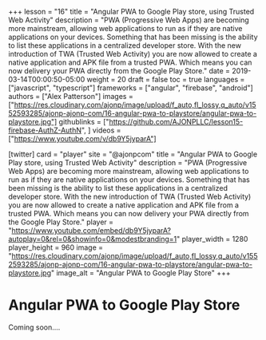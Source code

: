 +++
lesson = "16"
title = "Angular PWA to Google Play store, using Trusted Web Activity"
description = "PWA (Progressive Web Apps) are becoming more mainstream, allowing web applications to run as if they are native applications on your devices. Something that has been missing is the ability to list these applications in a centralized developer store. With the new introduction of TWA (Trusted Web Activity) you are now allowed to create a native application and APK file from a trusted PWA. Which means you can now delivery your PWA directly from the Google Play Store."
date = 2019-03-14T00:00:50-05:00
weight = 20
draft = false
toc = true
languages = ["javascript", "typescript"]
frameworks = ["angular", "firebase", "android"]
authors = ["Alex Patterson"]
images = ["https://res.cloudinary.com/ajonp/image/upload/f_auto,fl_lossy,q_auto/v1552593285/ajonp-ajonp-com/16-angular-pwa-to-playstore/angular-pwa-to-playstore.jpg"]
githublinks = ["https://github.com/AJONPLLC/lesson15-firebase-AuthZ-AuthN", ]
videos = ["https://www.youtube.com/v/db9Y5jyparA"]

[twitter]
  card = "player"
  site = "@ajonpcom"
  title = "Angular PWA to Google Play store, using Trusted Web Activity"
  description = "PWA (Progressive Web Apps) are becoming more mainstream, allowing web applications to run as if they are native applications on your devices. Something that has been missing is the ability to list these applications in a centralized developer store. With the new introduction of TWA (Trusted Web Activity) you are now allowed to create a native application and APK file from a trusted PWA. Which means you can now delivery your PWA directly from the Google Play Store."
  player = "https://www.youtube.com/embed/db9Y5jyparA?autoplay=0&rel=0&showinfo=0&modestbranding=1"
  player_width = 1280
  player_height = 960
  image = "https://res.cloudinary.com/ajonp/image/upload/f_auto,fl_lossy,q_auto/v1552593285/ajonp-ajonp-com/16-angular-pwa-to-playstore/angular-pwa-to-playstore.jpg"
  image_alt = "Angular PWA to Google Play Store"
+++

# Angular PWA to Google Play Store

Coming soon....